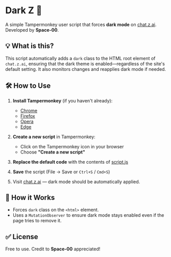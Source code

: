 # Dark Z 🌙 

A simple Tampermonkey user script that forces **dark mode** on [chat.z.ai](https://chat.z.ai).
Developed by **Space-00**.

## 💡 What is this?

This script automatically adds a `dark` class to the HTML root element of `chat.z.ai`, ensuring that the dark theme is enabled—regardless of the site's default setting. It also monitors changes and reapplies dark mode if needed.

## 🛠️ How to Use

1. **Install Tampermonkey** (if you haven't already):

   * [Chrome](https://tampermonkey.net/?ext=dhdg&browser=chrome)
   * [Firefox](https://tampermonkey.net/?ext=dhdg&browser=firefox)
   * [Opera](https://tampermonkey.net/?ext=dhdg&browser=opera)
   * [Edge](https://tampermonkey.net/?ext=dhdg&browser=edge)

2. **Create a new script** in Tampermonkey:

   * Click on the Tampermonkey icon in your browser
   * Choose **"Create a new script"**

3. **Replace the default code** with the contents of [script.js](https://github.com/Space-00/Dark-Z/blob/main/script.js)

4. **Save** the script (File → Save or `Ctrl+S` / `Cmd+S`)

5. Visit [chat.z.ai](https://chat.z.ai) — dark mode should be automatically applied.




## 🧠 How it Works

* Forces `dark` class on the `<html>` element.
* Uses a `MutationObserver` to ensure dark mode stays enabled even if the page tries to remove it.

## ✅ License

Free to use. Credit to **Space-00** appreciated!
 
